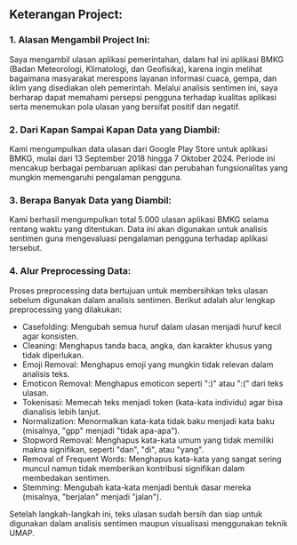 ## Keterangan Project:

### 1. Alasan Mengambil Project Ini:
Saya mengambil ulasan aplikasi pemerintahan, dalam hal ini aplikasi BMKG (Badan Meteorologi, Klimatologi, dan Geofisika), karena ingin melihat bagaimana masyarakat merespons layanan informasi cuaca, gempa, dan iklim yang disediakan oleh pemerintah. Melalui analisis sentimen ini, saya berharap dapat memahami persepsi pengguna terhadap kualitas aplikasi serta menemukan pola ulasan yang bersifat positif dan negatif.

### 2. Dari Kapan Sampai Kapan Data yang Diambil:
Kami mengumpulkan data ulasan dari Google Play Store untuk aplikasi BMKG, mulai dari 13 September 2018 hingga 7 Oktober 2024. Periode ini mencakup berbagai pembaruan aplikasi dan perubahan fungsionalitas yang mungkin memengaruhi pengalaman pengguna.

### 3. Berapa Banyak Data yang Diambil:
Kami berhasil mengumpulkan total 5.000 ulasan aplikasi BMKG selama rentang waktu yang ditentukan. Data ini akan digunakan untuk analisis sentimen guna mengevaluasi pengalaman pengguna terhadap aplikasi tersebut.

### 4. Alur Preprocessing Data:
Proses preprocessing data bertujuan untuk membersihkan teks ulasan sebelum digunakan dalam analisis sentimen. Berikut adalah alur lengkap preprocessing yang dilakukan:

- Casefolding: Mengubah semua huruf dalam ulasan menjadi huruf kecil agar konsisten.
- Cleaning: Menghapus tanda baca, angka, dan karakter khusus yang tidak diperlukan.
- Emoji Removal: Menghapus emoji yang mungkin tidak relevan dalam analisis teks.
- Emoticon Removal: Menghapus emoticon seperti ":)" atau ":(" dari teks ulasan.
- Tokenisasi: Memecah teks menjadi token (kata-kata individu) agar bisa dianalisis lebih lanjut.
- Normalization: Menormalkan kata-kata tidak baku menjadi kata baku (misalnya, "gpp" menjadi "tidak apa-apa").
- Stopword Removal: Menghapus kata-kata umum yang tidak memiliki makna signifikan, seperti "dan", "di", atau "yang".
- Removal of Frequent Words: Menghapus kata-kata yang sangat sering muncul namun tidak memberikan kontribusi signifikan dalam membedakan sentimen.
- Stemming: Mengubah kata-kata menjadi bentuk dasar mereka (misalnya, "berjalan" menjadi "jalan").

Setelah langkah-langkah ini, teks ulasan sudah bersih dan siap untuk digunakan dalam analisis sentimen maupun visualisasi menggunakan teknik UMAP.
